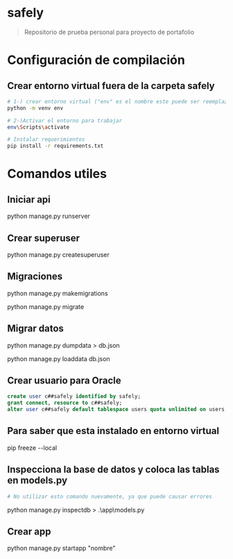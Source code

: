 # safely
> Repositorio de prueba personal para proyecto de portafolio 

# Configuración de compilación
## Crear entorno virtual fuera de la carpeta safely
``` bash
# 1-) crear entorno virtual ("env" es el nombre este puede ser reemplazado por cualquiera)
python -m venv env

# 2-)Activar el entorno para trabajar
env\Scripts\activate

# Instalar requerimientos 
pip install -r requirements.txt
```

# Comandos utiles 

## Iniciar api
python manage.py runserver

## Crear superuser
python manage.py createsuperuser

## Migraciones 
python manage.py makemigrations

python manage.py migrate

## Migrar datos
python manage.py dumpdata > db.json

python manage.py loaddata db.json

## Crear usuario para Oracle
``` sql
create user c##safely identified by safely;
grant connect, resource to c##safely;
alter user c##safely default tablespace users quota unlimited on users;
```

## Para saber que esta instalado en entorno virtual
pip freeze --local

## Inspecciona la base de datos y coloca las tablas en models.py
``` bash
# No utilizar esto comando nuevamente, ya que puede causar errores
```
python manage.py inspectdb > .\app\models.py

## Crear app
python manage.py startapp "nombre"
